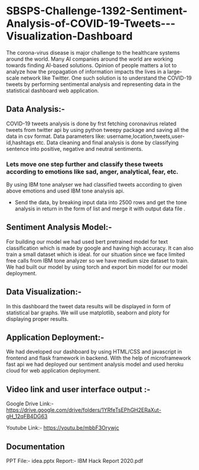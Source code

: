 # SBSPS-Challenge-1392-Sentiment-Analysis-of-COVID-19-Tweets---Visualization-Dashboard

The corona-virus disease is major challenge to the healthcare systems around the world. Many AI companies around the world are working towards finding AI-based solutions. Opinion of people matters a lot to analyze how the propagation of information impacts the lives in a large-scale network like Twitter. One such solution is to understand the COVID-19 tweets by performing sentimental analysis and representing data in the statistical dashboard web application.

## Data Analysis:-
COVID-19 tweets analysis is done by frst fetching coronavirus related tweets from twitter api by using python tweepy package and saving all the data in csv format.
Data parameters like: username,location,tweets,user-id,hashtags etc. Data cleaning and final analysis is done by classifying sentence into positive, negative and neutral sentiments.

### Lets move one step further and classify these tweets according to emotions like sad, anger, analytical, fear, etc.

By using IBM tone analyser we had classified tweets according to given above emotions and used IBM tone analysis api. 
- Send the data, by breaking input data into 2500 rows and get the tone analysis in return in the form of list and merge it with output data file .

## Sentiment Analysis Model:-
For building our model we had used bert pretrained model for text classification which is made by google and having high accuracy. It can also train a small dataset which is ideal. for our situation since we face limited free calls from IBM tone analyzer so we have medium size dataset to train. We had built our model by using torch and export bin model for our model deployment.

## Data Visualization:-
In this dashboard the tweet data results will be displayed in form of statistical bar graphs. We will use matplotlib, seaborn and ploty for displaying proper results.

## Application Deployment:-
We had developed our dashboard by using HTML/CSS and javascript in frontend and flask framework in backend. With the help of microframework fast api we had deployed our sentiment analysis model and used heroku cloud for web application deployment. 

## Video link and user interface output :-
 Google Drive Link:- https://drive.google.com/drive/folders/1YRfeTsEPhGH2ERaXut-gH_12qFB4DG63
 
 
 Youtube Link:- https://youtu.be/mbbF3Orywjc

## Documentation
PPT File:- idea.pptx 
Report:- IBM Hack Report 2020.pdf


